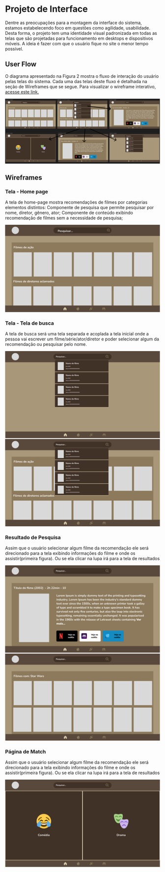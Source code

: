 
# Projeto de Interface

Dentre as preocupações para a montagem da interface do sistema, estamos estabelecendo foco em questões como agilidade, usabilidade. Desta forma, o projeto tem uma identidade visual padronizada em todas as telas que são projetadas para funcionamento em desktops e dispositivos móveis. A ideia é fazer com que o usuário fique no site o menor tempo possível.

## User Flow

O diagrama apresentado na Figura 2 mostra o fluxo de interação do usuário pelas telas do sistema. Cada uma das telas deste fluxo é detalhada na seção de Wireframes que se segue. Para visualizar o wireframe interativo,<a href="2-Especificação do Projeto.md"> acesse este link. </a>

![Exemplo de UserFlow](img/fluxo.png)




## Wireframes

### Tela - Home page

A tela de home-page mostra recomendações de filmes por categorias 
 elementos distintos:
Componente de pesquisa que permite pesquisar por nome, diretor, gênero, ator;
Componente de conteúdo exibindo recomendação de filmes sem a necessidade de pesquisa;


![Exemplo de Wireframe](img/search-page.png)
### Tela - Tela de busca

A tela de busca será uma tela separada e acoplada a tela inicial onde a pessoa vai escrever um filme/série/ator/diretor e poder selecionar algum da recomendação ou pesquisar pelo nome.



![Exemplo de Wireframe](img/search-page-page.png)
![Exemplo de Wireframe](img/search-in-home-page.png)
### Resultado de Pesquisa

Assim que o usuário selecionar algum filme da recomendação ele será direcionado para a tela exibindo informações do filme e onde os assistir(primeira figura). Ou se ela clicar na lupa irá para a tela de resultados



![Exemplo de Wireframe](img/movie-page.png)
![Exemplo de Wireframe](img/home-page.png)
### Página de Match

Assim que o usuário selecionar algum filme da recomendação ele será direcionado para a tela exibindo informações do filme e onde os assistir(primeira figura). Ou se ela clicar na lupa irá para a tela de resultados



![Exemplo de Wireframe](img/match-page.png)


 
